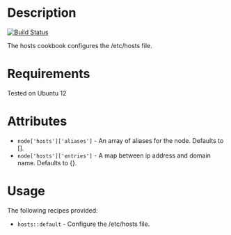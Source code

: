 Description
===========

[![Build Status](https://api.travis-ci.com/realityforge/chef-hosts.svg?branch=master)](http://travis-ci.org/realityforge/chef-hosts)

The hosts cookbook configures the /etc/hosts file.

Requirements
============

Tested on Ubuntu 12

Attributes
==========

* `node['hosts']['aliases']` - An array of aliases for the node. Defaults to [].
* `node['hosts']['entries']` - A map between ip address and domain name. Defaults to {}.

Usage
=====

The following recipes provided:

* `hosts::default` - Configure the /etc/hosts file.

